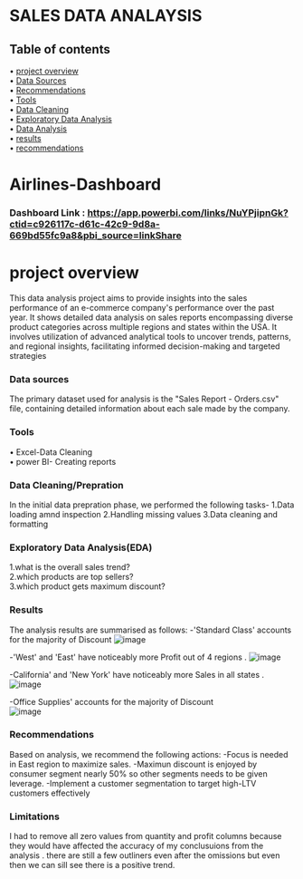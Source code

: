 # SALES DATA ANALAYSIS

## Table of contents


   • [project overview](#project-overview)  
   • [Data Sources](#data-sources)  
   • [Recommendations](#recommendations)   
   • [Tools](#tools)     
   • [Data Cleaning](#data-cleaning)        
   • [Exploratory Data Analysis](#explanatory-data-analysis)    
   • [Data Analysis](#data-analysis)  
   • [results](#results)   
   • [recommendations](#recommendations)

# Airlines-Dashboard

### Dashboard Link : https://app.powerbi.com/links/NuYPjipnGk?ctid=c926117c-d61c-42c9-9d8a-669bd55fc9a8&pbi_source=linkShare

# project overview

   This data analysis project aims to provide insights into the sales performance of an e-commerce company's performance over the past year.
   It shows detailed data analysis on sales reports encompassing diverse product categories across multiple regions and states within the USA. 
   It involves utilization of advanced analytical tools to uncover trends, patterns, and regional insights, facilitating informed decision-making and targeted strategies

###  Data sources

   The primary dataset used for analysis is the "Sales Report - Orders.csv" file, containing detailed information about each sale made by the company.

### Tools
   
   • Excel-Data Cleaning   
   • power BI- Creating reports

### Data Cleaning/Prepration

   In the initial data prepration phase, we performed the following tasks-
    1.Data loading amnd inspection
    2.Handling missing values
    3.Data cleaning and  formatting
    
### Exploratory Data Analysis(EDA)

   1.what is the overall sales trend?   
   2.which products are top sellers?     
   3.which product gets maximum discount?   


### Results
   The analysis results are summarised as follows:
   -'Standard Class' accounts for the majority of Discount 
   ![image](https://github.com/Abhishekmth/Sales-Data-Analysis/assets/64078831/1805fcbf-d16d-4b13-8539-a26a8e5f5d09)

   -'West' and 'East' have noticeably more Profit out of 4 regions .
   ![image](https://github.com/Abhishekmth/Sales-Data-Analysis/assets/64078831/c30efc54-9c39-4512-bfc1-46406a557406)

   
   -California' and 'New York' have noticeably more Sales in all states .
   ![image](https://github.com/Abhishekmth/Sales-Data-Analysis/assets/64078831/6393b26c-5196-45ce-b28e-e2969fde60f9)
   

   -Office Supplies' accounts for the majority of Discount   
   ![image](https://github.com/Abhishekmth/Sales-Data-Analysis/assets/64078831/a475c813-1ff5-4e92-afbb-303fe1bec897)


### Recommendations

  Based on analysis, we recommend the following actions:
     -Focus is needed in East region to maximize sales.
     -Maximun discount is enjoyed by consumer segment nearly 50% so other segments needs to be given leverage.
     -Implement a customer segmentation to target high-LTV customers effectively

### Limitations
   I had to remove all zero values from quantity and profit columns because they would have affected the accuracy of my conclusuions from the analysis . there are still a few
  outliners even after the omissions but even then we can sill see there is a positive trend.



  
